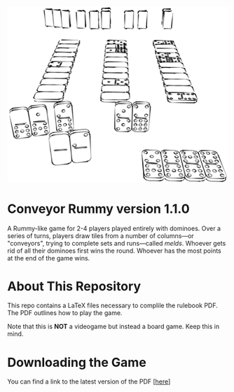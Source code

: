 ![Picture](graphics/dominoes-gameplay.png)

# Conveyor Rummy version 1.1.0

A Rummy-like game for 2-4 players played entirely with dominoes.
Over a series of turns, players draw tiles from a number of columns&mdash;or "conveyors", trying to complete sets and runs&mdash;called _melds_.
Whoever gets rid of all their dominoes first wins the round.
Whoever has the most points at the end of the game wins.

# About This Repository

This repo contains a LaTeX files necessary to complile the rulebook PDF.
The PDF outlines how to play the game.

Note that this is **NOT** a videogame but instead a board game. Keep this in mind.

# Downloading the Game

You can find a link to the latest version of the PDF [[here](https://github.com/ElectricCoffee/Conveyor-Rummy/releases)]
